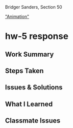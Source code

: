 Bridger Sanders, Section 50

["Animation"](https://bridger-sanders.github.io/120-work/hw-5)

# hw-5 response

## Work Summary

## Steps Taken

## Issues & Solutions

## What I Learned

## Classmate Issues
